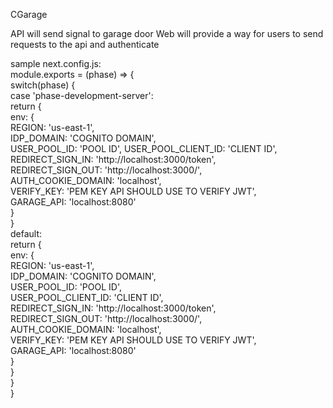 CGarage

API will send signal to garage door
Web will provide a way for users to send requests to the api and authenticate

sample next.config.js:   
module.exports = (phase) => {  
  switch(phase) {  
    case 'phase-development-server':  
      return {   
        env: {  
          REGION: 'us-east-1',  
          IDP_DOMAIN: 'COGNITO DOMAIN',  
          USER_POOL_ID: 'POOL ID', 
          USER_POOL_CLIENT_ID: 'CLIENT ID',   
          REDIRECT_SIGN_IN: 'http://localhost:3000/token',   
          REDIRECT_SIGN_OUT: 'http://localhost:3000/',   
          AUTH_COOKIE_DOMAIN: 'localhost',   
          VERIFY_KEY: 'PEM KEY API SHOULD USE TO VERIFY JWT',  
          GARAGE_API: 'localhost:8080'  
        }   
      }  
    default:   
      return {  
        env: {  
          REGION: 'us-east-1',  
          IDP_DOMAIN: 'COGNITO DOMAIN',  
          USER_POOL_ID: 'POOL ID',  
          USER_POOL_CLIENT_ID: 'CLIENT ID',  
          REDIRECT_SIGN_IN: 'http://localhost:3000/token',  
          REDIRECT_SIGN_OUT: 'http://localhost:3000/',  
          AUTH_COOKIE_DOMAIN: 'localhost',  
          VERIFY_KEY: 'PEM KEY API SHOULD USE TO VERIFY JWT',  
          GARAGE_API: 'localhost:8080'  
        }  
      }  
  }  
}  

